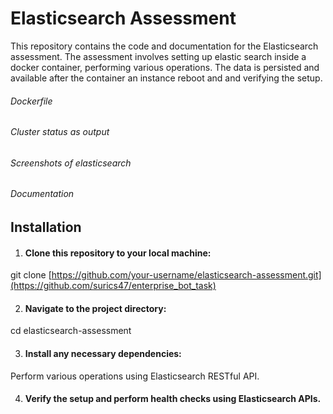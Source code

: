 # Elasticsearch Assessment
This repository contains the code and documentation for the Elasticsearch assessment. The assessment involves setting up elastic search inside a docker container, performing various operations. The data is persisted and available after the container an instance reboot and and verifying the setup.
###### Dockerfile
###### Cluster status as output
###### Screenshots of elasticsearch 
###### Documentation



## Installation
1. #### Clone this repository to your local machine:

git clone [https://github.com/your-username/elasticsearch-assessment.git](https://github.com/surics47/enterprise_bot_task)

2. #### Navigate to the project directory:

cd elasticsearch-assessment

3. #### Install any necessary dependencies:

Perform various operations using Elasticsearch RESTful API.

4. #### Verify the setup and perform health checks using Elasticsearch APIs.
